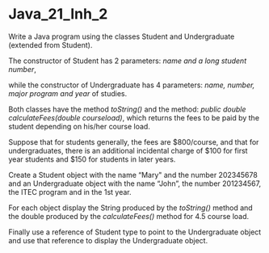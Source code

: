 # Java_21_Inh_2

Write a Java program using the classes Student and Undergraduate (extended from Student).  

The constructor of Student has 2 parameters:  _name and a long student number_, 

while the constructor of Undergraduate has 4 parameters: _name, number, major program and year_ of studies.  

Both classes have the method _toString()_ and the method: _public double calculateFees(double courseload)_, which returns the fees to be paid by the student depending on his/her course load.

Suppose that for students generally, the fees are $800/course, and that for undergraduates, there is an additional incidental charge of $100 for first year students and $150 for students in later years.

Create a Student object with the name “Mary" and the number 202345678 and an Undergraduate object with the name “John”, the number 201234567,  the ITEC program and in the 1st year.

For each object display the String produced by the _toString()_ method and the double produced by the _calculateFees()_ method for 4.5 course load.

Finally use a reference of Student type to point to the Undergraduate object and use that reference to display the Undergraduate object. 

